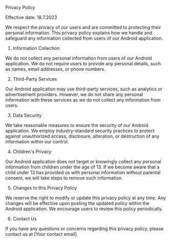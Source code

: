 Privacy Policy

Effective date: 18.7.2023

We respect the privacy of our users and are committed to protecting their personal information. This privacy policy explains how we handle and safeguard any information collected from users of our Android application.

1. Information Collection

We do not collect any personal information from users of our Android application. We do not require users to provide any personal details, such as names, email addresses, or phone numbers.

2. Third-Party Services

Our Android application may use third-party services, such as analytics or advertisement providers. However, we do not share any personal information with these services as we do not collect any information from users.

3. Data Security

We take reasonable measures to ensure the security of our Android application. We employ industry-standard security practices to protect against unauthorized access, disclosure, alteration, or destruction of any information within our control.

4. Children's Privacy

Our Android application does not target or knowingly collect any personal information from children under the age of 13. If we become aware that a child under 13 has provided us with personal information without parental consent, we will take steps to remove such information.

5. Changes to this Privacy Policy

We reserve the right to modify or update this privacy policy at any time. Any changes will be effective upon posting the updated policy within the Android application. We encourage users to review this policy periodically.

6. Contact Us

If you have any questions or concerns regarding this privacy policy, please contact us at [Your contact email].

